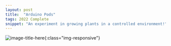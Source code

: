```yaml
---
layout: post
title:  "Arduino Pods"
tags: 2022 Complete
snippet: "An experiment in growing plants in a controlled environment!"
---
```



![image-title-here](../img/arduino_garden_bed.jpg){:class="img-responsive"}
